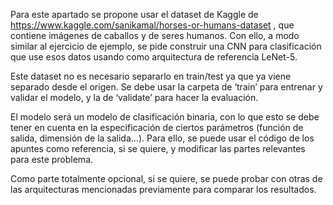 Para este apartado se propone usar el dataset de Kaggle de https://www.kaggle.com/sanikamal/horses-or-humans-dataset , que contiene imágenes de caballos y de seres humanos. Con ello, a modo similar al ejercicio de ejemplo, se pide construir una CNN para clasificación que use esos datos usando como arquitectura de referencia LeNet-5.

Este dataset no es necesario separarlo en train/test ya que ya viene separado desde el origen. Se debe usar la carpeta de ‘train’ para entrenar y validar el modelo, y la de ‘validate’ para hacer la evaluación.

El modelo será un modelo de clasificación binaria, con lo que esto se debe tener en cuenta en la especificación de ciertos parámetros (función de salida, dimensión de la salida…). Para ello, se puede usar el código de los apuntes como referencia, si se quiere, y modificar las partes relevantes para este problema.

Como parte totalmente opcional, si se quiere, se puede probar con otras de las arquitecturas mencionadas previamente para comparar los resultados.